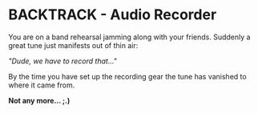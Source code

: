 # BACKTRACK - Audio Recorder

You are on a band rehearsal jamming along with your friends. Suddenly a great
tune just manifests out of thin air:

*"Dude, we have to record that..."*

By the time you have set up the recording gear the tune has vanished to
where it came from.

**Not any more... ;.)**
